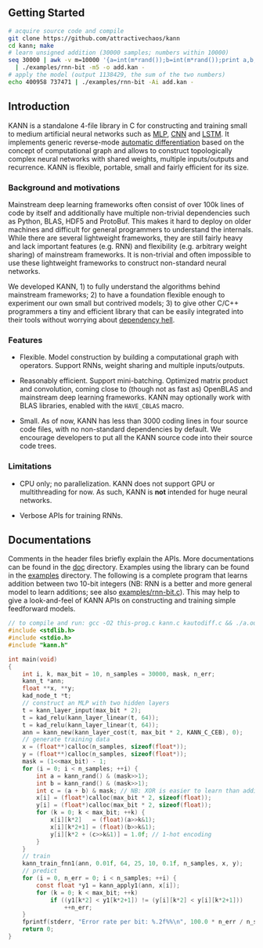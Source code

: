 ## Getting Started
```sh
# acquire source code and compile
git clone https://github.com/attractivechaos/kann
cd kann; make
# learn unsigned addition (30000 samples; numbers within 10000)
seq 30000 | awk -v m=10000 '{a=int(m*rand());b=int(m*rand());print a,b,a+b}' \
  | ./examples/rnn-bit -m5 -o add.kan -
# apply the model (output 1138429, the sum of the two numbers)
echo 400958 737471 | ./examples/rnn-bit -Ai add.kan -
```

## Introduction

KANN is a standalone 4-file library in C for constructing and training
small to medium artificial neural networks such as [MLP][mlp], [CNN][cnn] and
[LSTM][lstm]. It implements generic reverse-mode [automatic
differentiation][ad] based on the concept of computational graph and allows to
construct topologically complex neural networks with shared weights, multiple
inputs/outputs and recurrence. KANN is flexible, portable, small and fairly
efficient for its size.

### Background and motivations

Mainstream deep learning frameworks often consist of over 100k lines of code by
itself and additionally have multiple non-trivial dependencies such as Python,
BLAS, HDF5 and ProtoBuf. This makes it hard to deploy on older machines and
difficult for general programmers to understand the internals. While there are
several lightweight frameworks, they are still fairly heavy and lack important
features (e.g. RNN) and flexibility (e.g. arbitrary weight sharing) of
mainstream frameworks.  It is non-trivial and often impossible to use these
lightweight frameworks to construct non-standard neural networks.

We developed KANN, 1) to fully understand the algorithms behind mainstream
frameworks; 2) to have a foundation flexible enough to experiment our own
small but contrived models; 3) to give other C/C++ programmers a tiny and
efficient library that can be easily integrated into their tools without
worrying about [dependency hell][dh].

### Features

* Flexible. Model construction by building a computational graph with
  operators. Support RNNs, weight sharing and multiple inputs/outputs.

* Reasonably efficient. Support mini-batching. Optimized matrix product and
  convolution, coming close to (though not as fast as) OpenBLAS and mainstream
  deep learning frameworks. KANN may optionally work with BLAS libraries,
  enabled with the `HAVE_CBLAS` macro.

* Small. As of now, KANN has less than 3000 coding lines in four source code
  files, with no non-standard dependencies by default. We encourage developers
  to put all the KANN source code into their source code trees.

### Limitations

* CPU only; no parallelization. KANN does not support GPU or multithreading for
  now. As such, KANN is **not** intended for huge neural networks.

* Verbose APIs for training RNNs.

## Documentations

Comments in the header files briefly explain the APIs. More documentations can
be found in the [doc](doc) directory. Examples using the library can be found
in the [examples](examples) directory. The following is a complete program that
learns addition between two 10-bit integers (NB: RNN is a better and more
general model to learn additions; see also
[examples/rnn-bit.c](examples/rnn-bit.c)). This may help to give a
look-and-feel of KANN APIs on constructing and training simple feedforward
models.
```c
// to compile and run: gcc -O2 this-prog.c kann.c kautodiff.c && ./a.out
#include <stdlib.h>
#include <stdio.h>
#include "kann.h"

int main(void)
{
	int i, k, max_bit = 10, n_samples = 30000, mask, n_err;
	kann_t *ann;
	float **x, **y;
	kad_node_t *t;
	// construct an MLP with two hidden layers
	t = kann_layer_input(max_bit * 2);
	t = kad_relu(kann_layer_linear(t, 64));
	t = kad_relu(kann_layer_linear(t, 64));
	ann = kann_new(kann_layer_cost(t, max_bit * 2, KANN_C_CEB), 0);
	// generate training data
	x = (float**)calloc(n_samples, sizeof(float*));
	y = (float**)calloc(n_samples, sizeof(float*));
	mask = (1<<max_bit) - 1;
	for (i = 0; i < n_samples; ++i) {
		int a = kann_rand() & (mask>>1);
		int b = kann_rand() & (mask>>1);
		int c = (a + b) & mask; // NB: XOR is easier to learn than addition
		x[i] = (float*)calloc(max_bit * 2, sizeof(float));
		y[i] = (float*)calloc(max_bit * 2, sizeof(float));
		for (k = 0; k < max_bit; ++k) {
			x[i][k*2]   = (float)(a>>k&1);
			x[i][k*2+1] = (float)(b>>k&1);
			y[i][k*2 + (c>>k&1)] = 1.0f; // 1-hot encoding
		}
	}
	// train
	kann_train_fnn1(ann, 0.01f, 64, 25, 10, 0.1f, n_samples, x, y);
	// predict
	for (i = 0, n_err = 0; i < n_samples; ++i) {
		const float *y1 = kann_apply1(ann, x[i]);
		for (k = 0; k < max_bit; ++k)
			if ((y1[k*2] < y1[k*2+1]) != (y[i][k*2] < y[i][k*2+1]))
				++n_err;
	}
	fprintf(stderr, "Error rate per bit: %.2f%%\n", 100.0 * n_err / n_samples / max_bit);
	return 0;
}
```

[mlp]: https://en.wikipedia.org/wiki/Multilayer_perceptron
[cnn]: https://en.wikipedia.org/wiki/Convolutional_neural_network
[lstm]: https://en.wikipedia.org/wiki/Long_short-term_memory
[ad]: https://en.wikipedia.org/wiki/Automatic_differentiation
[dh]: https://en.wikipedia.org/wiki/Dependency_hell
